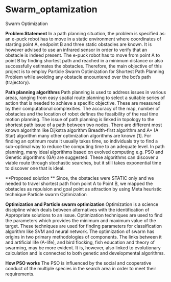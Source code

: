 # Swarm_optamization
Swarm Optimization

**Problem Statement**
In a path planning situation, the problem is specified as: an e-puck robot has to move in a static environment where coordinates of starting point A, endpoint B and three static obstacles are known. It is however advised to use an infrared sensor in order to verify that an obstacle is indeed present. The e-puck robot has to move from point A to point B by finding shortest path and reached in a minimum distance or also successfully estimates the obstacles. Therefore, the main objective of this project is to employ Particle Swarm Optimization for Shortest Path Planning Problem while avoiding any obstacle encountered over the bot’s path (trajectory).

**Path planning algorithms**
Path planning is used to address issues in various areas, ranging from easy spatial route planning to select a suitable series of action that is needed to achieve a specific objective. These are measured by their computational complexities. The accuracy of the map, number of obstacles and the location of robot defines the feasibility of the real time motion planning. The issue of path planning is linked in topology to the shortest path issue of a path between two nodes. There are different most known algorithm like Dijkstra algorithm Breadth-first algorithm and A* (A Star) algorithm many other optimization algorithms are known [1]. 
For finding an optimum route it usually takes time, so individuals try to find a sub-optimal way to reduce the computing time to an adequate level. In path planning, many ideal algorithms based on evolved computing e.g. PSO and Genetic algorithms (GA) are suggested. These algorithms can discover a viable route through stochastic searches, but it still takes exponential time to discover one that is ideal. 

**Proposed solution **
Since, the obstacles were STATIC only and we needed to travel shortest path from point A to Point B, we mapped the obstacles as repulsion and goal point as attraction by using Meta heuristic technique Particle swarm Optimization

**Optimization and Particle swarm optimization**
Optimization is a science discipline which deals between alternatives with the identification of 
Appropriate solutions to an issue. Optimization techniques are used to find the parameters which provides the minimum and maximum value of the target. These techniques are used for finding parameters for classification algorithm like SVM and neural network. The optimization of swarm has origins in two primary methodologies of components. The links between it and artificial life (A-life), and bird flocking, fish education and theory of swarming, may be more evident. It is, however, also linked to evolutionary calculation and is connected to both genetic and developmental algorithms.

**How PSO works**
 The PSO is influenced by the social and cooperative conduct of the multiple species in the search area in order to meet their requirements. 
